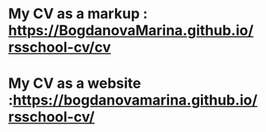 # My CV as a markup : https://BogdanovaMarina.github.io/rsschool-cv/cv
# My CV as a website :https://bogdanovamarina.github.io/rsschool-cv/
